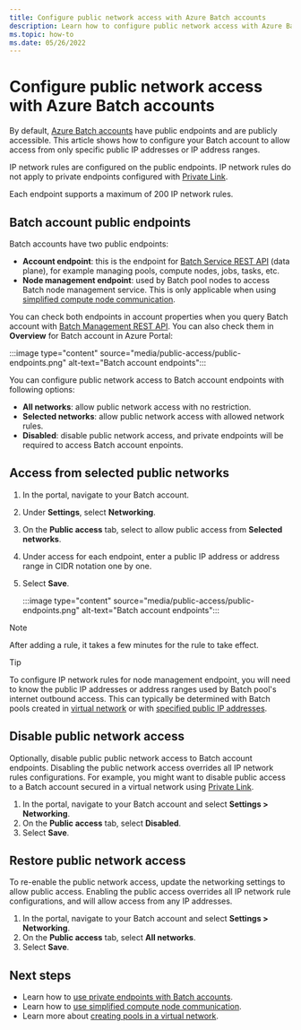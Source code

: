 ```yaml
---
title: Configure public network access with Azure Batch accounts
description: Learn how to configure public network access with Azure Batch accounts, for example enable, disable, or manage network rules for public network access.
ms.topic: how-to
ms.date: 05/26/2022
---
```


# Configure public network access with Azure Batch accounts

By default, [Azure Batch accounts](accounts.md) have public endpoints and are publicly accessible. This article shows how to configure your Batch account to allow access from only specific public IP addresses or IP address ranges.

IP network rules are configured on the public endpoints. IP network rules do not apply to private endpoints configured with [Private Link](private-connectivity.md).

Each endpoint supports a maximum of 200 IP network rules.

## Batch account public endpoints

Batch accounts have two public endpoints:

- **Account endpoint**: this is the endpoint for [Batch Service REST API](/rest/api/batchservice/) (data plane), for example managing pools, compute nodes, jobs, tasks, etc.
- **Node management endpoint**: used by Batch pool nodes to access Batch node management service. This is only applicable when using [simplified compute node communication](simplified-compute-node-communication.md).

You can check both endpoints in account properties when you query Batch account with [Batch Management REST API](/rest/api/batchmanagement/batch-account/get). You can also check them in **Overview** for Batch account in Azure Portal:

   :::image type="content" source="media/public-access/public-endpoints.png" alt-text="Batch account endpoints":::

You can configure public network access to Batch account endpoints with following options:

- **All networks**: allow public network access with no restriction.
- **Selected networks**: allow public network access with allowed network rules.
- **Disabled**: disable public network access, and private endpoints will be required to access Batch account enpoints.

## Access from selected public networks

1. In the portal, navigate to your Batch account.
1. Under **Settings**, select **Networking**.
1. On the **Public access** tab, select to allow public access from **Selected networks**.
1. Under access for each endpoint, enter a public IP address or address range in CIDR notation one by one.
1. Select **Save**.

   :::image type="content" source="media/public-access/public-endpoints.png" alt-text="Batch account endpoints":::

> [!NOTE]
> After adding a rule, it takes a few minutes for the rule to take effect.

> [!TIP]
> To configure IP network rules for node management endpoint, you will need to know the public IP addresses or address ranges used by Batch pool's internet outbound access. This can typically be determined with Batch pools created in [virtual network](batch-virtual-network.md) or with [specified public IP addresses](create-pool-public-ip.md).

## Disable public network access

Optionally, disable public public network access to Batch account endpoints. Disabling the public network access overrides all IP network rules configurations. For example, you might want to disable public access to a Batch account secured in a virtual network using [Private Link](private-connectivity.md).

1. In the portal, navigate to your Batch account and select **Settings > Networking**.
1. On the **Public access** tab, select **Disabled**.
1. Select **Save**.

## Restore public network access

To re-enable the public network access, update the networking settings to allow public access. Enabling the public access overrides all IP network rule configurations, and will allow access from any IP addresses.

1. In the portal, navigate to your Batch account and select **Settings > Networking**.
1. On the **Public access** tab, select **All networks**.
1. Select **Save**.

## Next steps

- Learn how to [use private endpoints with Batch accounts](private-connectivity.md).
- Learn how to [use simplified compute node communication](simplified-compute-node-communication.md).
- Learn more about [creating pools in a virtual network](batch-virtual-network.md).
